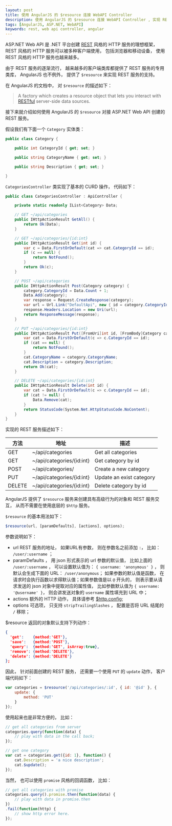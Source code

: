 ```yaml
---
layout: post
title: 使用 AngularJS 的 $resource 连接 WebAPI Controller
description: 使用 AngularJS 的 $resource 连接 WebAPI Controller , 实现 REST 客户端
tags: [AngularJS, ASP.NET, WebAPI]
keywords: rest, web api controller, angular
---
```


ASP.NET Web API 是 .NET 平台创建 [REST][1] 风格的 HTTP 服务的理想框架， REST 风格的 HTTP 服务可以被多种客户端使用， 包括浏览器和移动设备， 使用 REST 风格的 HTTP 服务也越来越多。

由于 REST 服务的逐渐流行， 越来越多的客户端类库都提供了 REST 服务的专用类库， AngularJS 也不例外， 提供了 `$resource` 来实现 REST 服务的支持。

在 AngularJS 的文档中， 对 `$resource` 的描述如下：

> A factory which creates a resource object that lets you interact with [RESTful][1] server-side data sources.

接下来就介绍如何使用 AngularJS 的 `$resource` 对接 ASP.NET Web API 创建的 REST 服务。

假设我们有下面一个 `Category` 实体类：

```c#
public class Category {

    public int CategoryId { get; set; }

    public string CategoryName { get; set; }

    public string Description { get; set; }

}
```

`CategoriesController` 类实现了基本的 CURD 操作， 代码如下：

```c#
public class CategoriesController : ApiController {

    private static readonly IList<Category> Data;

    // GET ~/api/categories
    public IHttpActionResult GetAll() {
        return Ok(Data);
    }

    // GET ~/api/categories/{id:int}
    public IHttpActionResult Get(int id) {
        var c = Data.FirstOrDefault(cat => cat.CategoryId == id);
        if (c == null) {
            return NotFound();
        }
        return Ok(c);
    }

    // POST ~/api/categories
    public IHttpActionResult Post(Category category) {
        category.CategoryId = Data.Count + 1;
        Data.Add(category);
        var response = Request.CreateResponse(category);
        var url = Url.Link("DefaultApi", new { id = category.CategoryId });
        response.Headers.Location = new Uri(url);
        return ResponseMessage(response);
    }

    // PUT ~/api/categories/{id:int}
    public IHttpActionResult Put([FromUri]int id, [FromBody]Category category) {
        var cat = Data.FirstOrDefault(c => c.CategoryId == id);
        if (cat == null) {
            return NotFound();
        }
        cat.CategoryName = category.CategoryName;
        cat.Description = category.Description;
        return Ok(cat);
    }

    // DELETE ~/api/categories/{id:int}
    public IHttpActionResult Delete(int id) {
        var cat = Data.FirstOrDefault(c => c.CategoryId == id);
        if (cat != null) {
            Data.Remove(cat);
        }
        return StatusCode(System.Net.HttpStatusCode.NoContent);
    }
}
```

实现的 REST 服务描述如下：

<table class="table">
<thead>
<tr>
<th><div class="text-left">方法</div></th>
<th><div class="text-left">地址</div></th>
<th><div class="text-left">描述</div></th>
</tr>
</thead>
<tbody>
<tr>
    <td><div class="text-left">GET</div></td>
    <td><div class="text-left">~/api/categories</div></td>
    <td><div class="text-left">Get all categories</div></td>
</tr>
<tr>
    <td><div class="text-left">GET</div></td>
    <td><div class="text-left">~/api/categories/{id:int}</div></td>
    <td><div class="text-left">Get category by id</div></td>
</tr>
<tr>
    <td><div class="text-left">POST</div></td>
    <td><div class="text-left">~/api/categories/</div></td>
    <td><div class="text-left">Create a new category</div></td>
</tr>
<tr>
    <td><div class="text-left">PUT</div></td>
    <td><div class="text-left">~/api/categories/{id:int}</div></td>
    <td><div class="text-left">Update an exist category</div></td>
</tr>
<tr>
    <td><div class="text-left">DELETE</div></td>
    <td><div class="text-left">~/api/categories/{id:int}</div></td>
    <td><div class="text-left">Delete category by id</div></td>
</tr>
</tbody>
</table>

AngularJS 提供了 `$resource` 服务来创建具有高级行为的对象和 REST 服务交互， 从而不需要在使用底层的 `$http` 服务。

`$resource` 的基本用法如下：

```js
$resource(url, [paramDefaults], [actions], options);
```

参数说明如下：

- url REST 服务的地址， 如果URL有参数， 则在参数名之前添加 `:`， 比如： `/user/:username` ；
- paramDefaults ， 用 json 形式表示的 url 参数的默认值， 比如上面的  `/user/:username` ， 可以设置默认值为： `{ username: 'anonymous' }` ， 则默认会生成下面的 URL： `/user/anonymous`； 如果参数的默认值是函数， 在请求时会执行函数以求得默认值；如果参数值是以 `@` 开头的， 则表示要从请求发送的 json 对象中提取对应的属性值， 比如参数默认值为 `{ username: '@username' }`， 则会讲发送对象的 `username` 属性填充到 URL 中；
- actions 额外的 HTTP 动作， 具体请参考 [$http.config][2];
- options 可选项， 只支持 `stripTrailingSlashes` ， 配置是否将 URL 结尾的 `/` 移除；

$resource 返回的对象默认支持下列动作：

```json
{
  'get':    {method:'GET'},
  'save':   {method:'POST'},
  'query':  {method:'GET', isArray:true},
  'remove': {method:'DELETE'},
  'delete': {method:'DELETE'}
};
```

因此， 针对前面创建的 REST 服务， 还需要一个使用 `PUT` 的 `update` 动作， 客户端代码如下：

```js
var categories = $resource('/api/categories/:id', { id: '@id' }, {
    update: {
        method: 'PUT'
    }
});
```

使用起来也是非常方便的， 比如： 

```js
// get all categories from server
categories.query(function(data) {
    // play with data in the call back;
});

// get one category
var cat = categories.get({id: 1}, function() {
    cat.Description = 'a nice description';
    cat.$update();
});
```

当然， 也可以使用 `promise` 风格的回调函数， 比如：

```js
// get all categories with promise
categories.query().promise.then(function(data) {
    // play with data in promise.then
})
.fail(function(http) {
    // show http error here.
});
```

[1]: https://zh.wikipedia.org/wiki/REST
[2]: https://docs.angularjs.org/api/ng/service/$http#usage
